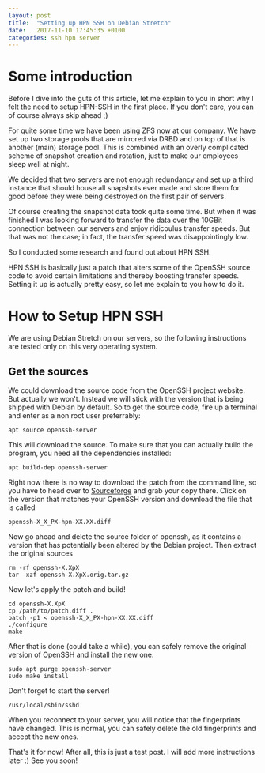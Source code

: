 ```yaml
---
layout: post
title:  "Setting up HPN SSH on Debian Stretch"
date:   2017-11-10 17:45:35 +0100
categories: ssh hpn server
---
```


# Some introduction

Before I dive into the guts of this article, let me explain to you in short
why I felt the need to setup HPN-SSH in the first place. If you don't care,
you can of course always skip ahead ;)

For quite some time we have been using ZFS now at our company. We have set up
two storage pools that are mirrored via DRBD and on top of that is another (main)
storage pool. This is combined with an overly complicated scheme of snapshot
creation and rotation, just to make our employees sleep well at night.

We decided that two servers are not enough redundancy and set up a third instance
that should house all snapshots ever made and store them for good before they
were being destroyed on the first pair of servers.

Of course creating the snapshot data took quite some time. But when it was finished
I was looking forward to transfer the data over the 10GBit connection between our servers
and enjoy ridicoulus transfer speeds. But that was not the case; in fact, the transfer
speed was disappointingly low.

So I conducted some research and found out about HPN SSH.

HPN SSH is basically just a patch that alters some of the OpenSSH source code to
avoid certain limitations and thereby boosting transfer speeds. Setting it up
is actually pretty easy, so let me explain to you how to do it.

# How to Setup HPN SSH

We are using Debian Stretch on our servers, so the following instructions are tested only on this
very operating system.

## Get the sources

We could download the source code from the OpenSSH project website. But actually we won't. Instead
we will stick with the version that is being shipped with Debian by default. So to get the
source code, fire up a terminal and enter as a non root user preferrably:

    apt source openssh-server

This will download the source. To make sure that you can actually build the program, you
need all the dependencies installed:

    apt build-dep openssh-server

Right now there is no way to download the patch from the command line, so you have to
head over to [Sourceforge](https://sourceforge.net/projects/hpnssh/files/?source=navbar) and
grab your copy there. Click on the version that matches your OpenSSH version and download
the file that is called

    openssh-X_X_PX-hpn-XX.XX.diff

Now go ahead and delete the source folder of openssh, as it contains a version that
has potentially been altered by the Debian project. Then extract the original sources

    rm -rf openssh-X.XpX
    tar -xzf openssh-X.XpX.orig.tar.gz

Now let's apply the patch and build!

    cd openssh-X.XpX
    cp /path/to/patch.diff .
    patch -p1 < openssh-X_X_PX-hpn-XX.XX.diff
    ./configure
    make

After that is done (could take a while), you can safely remove the original version
of OpenSSH and install the new one.

    sudo apt purge openssh-server
    sudo make install

Don't forget to start the server!

    /usr/local/sbin/sshd

When you reconnect to your server, you will notice that the fingerprints have changed.
This is normal, you can safely delete the old fingerprints and accept the new ones.

That's it for now! After all, this is just a test post. I will add more instructions later :)
See you soon!
